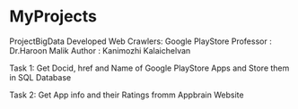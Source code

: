 # MyProjects

ProjectBigData
Developed Web Crawlers: Google PlayStore
Professor : Dr.Haroon Malik
Author    : Kanimozhi Kalaichelvan

Task 1: Get Docid, href and Name of Google PlayStore Apps and Store them in SQL Database

Task 2: Get App info and their Ratings fromm Appbrain Website
